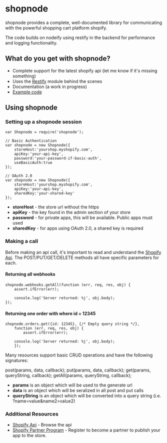 # shopnode
shopnode provides a complete, well-documented library for communicating with the powerful
shopping cart platform shopify.

The code builds on nodeify using restify in the backend for performance and logging functionality.

## What do you get with shopnode?

* Complete support for the latest shopify api (let me know if it's missing something)
* Uses the [Restify](http://mcavage.github.com/node-restify/) module behind the scenes
* Documentation (a work in progress)
* [Example code](examples/README.md)

## Using shopnode

### Setting up a shopnode session

    var Shopnode = require('shopnode');

    // Basic Authentication
    var shopnode = new Shopnode({
        storeHost:'yourshop.myshopify.com',
        apiKey:'your-api-key',
        password:'your-password-if-basic-auth',
        useBasicAuth:true
    });

    // OAuth 2.0
    var shopnode = new Shopnode({
        storeHost:'yourshop.myshopify.com',
        apiKey:'your-api-key',
        sharedKey:'your-shared-key'
    });


- **storeHost** - the store url without the https
- **apiKey** - the key found in the admin section of your store
- **password** - for private apps, this will be available. Public apps must used
- **sharedKey** - for apps using OAuth 2.0, a shared key is required

### Making a call

Before making an api call, it's important to read and understand the [Shopify Api](http://api.shopify.com/). The
POST/PUT/GET/DELETE methods all have specific parameters for each.


#### Returning all webhooks

    shopnode.webhooks.getAll(function (err, req, res, obj) {
        assert.ifError(err);

        console.log('Server returned: %j', obj.body);
    });

#### Returning one order with where id = 12345

    shopnode.orders.get({id: 12345}, {/* Empty query string */},
        function (err, req, res, obj) {
            assert.ifError(err);

        console.log('Server returned: %j', obj.body);
        });

Many resources support basic CRUD operations and have the following signatures:

post(params, data, callback);
put(params, data, callback);
get(params, queryString, callback);
getAll(params, queryString, callback);

- **params** is an object which will be used to the generate url
- **data** is an object which will be seralized in all post and put calls
- **queryString** is an object which will be converted into a query string (i.e. ?name=value&name2=value2)

### Additional Resources

- [Shopify Api](http://api.shopify.com/) - Browse the api
- [Shopify Partner Program](http://www.shopify.com/partners/apps) - Register to become a partner
 to publish your app to the store.